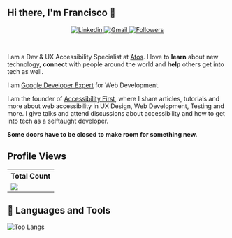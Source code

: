 ## Hi there, I'm Francisco 👋

<p align="center">
    <a href="https://linkedin.com/in/franciscobentoo">
        <img alt="Linkedin" title="Linkedin" src="https://img.shields.io/badge/LinkedIn-0077B5?style=for-the-badge&logo=linkedin&logoColor=white"/>
    </a>
    <a href="mailto:franciscobentoist@gmail.com">
        <img alt="Gmail" title="Gmail" src="https://img.shields.io/badge/Gmail-D14836?style=for-the-badge&logo=gmail&logoColor=white"/>
    </a>
    <a href="https://github.com/FranciscoBentoGit">
        <img alt="Followers" title="Follow me on Github" src="https://img.shields.io/github/followers/FranciscoBentoGit?color=236ad3&style=for-the-badge&logo=github&label=Follow"/>
    </a>
</p>

<br />

I am a Dev & UX Accessibility Specialist at <a href="https://atos.net/en/">Atos</a>. I love to **learn** about new technology, **connect** with people around the world and **help** others get into tech as well.

I am <a href="https://developers.google.com/community/experts">Google Developer Expert</a> for Web Development.

I am the founder of <a href="https://accessibilityfirst.at/">Accessibility First</a>, where I share articles, tutorials and more about web accessibility in UX Design, Web Development, Testing and more. I give talks and attend discussions about accessibility and how to get into tech as a selftaught developer.

**Some doors have to be closed to make room for something new.**

## Profile Views

  <table>
    <tr>
      <th>Total Count</th>
    </tr>
    <tr>
      <td>
         <a href="https://github.com/FranciscoBentoGit"> <img src="https://komarev.com/ghpvc/?username=FranciscoBentoGit&style=for-the-badge&color=236AD3"> </a>
      </td>
    </tr>
  </table>
  
## 💼 Languages and Tools

![Top Langs](https://github-readme-stats.vercel.app/api/top-langs/?username=FranciscoBentoGit&langs_count=10&size_weight=0&count_weight=1)
